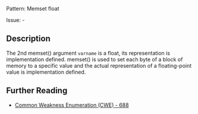 Pattern: Memset float

Issue: -

## Description

The 2nd memset() argument `varname` is a float, its representation is implementation defined. memset() is used to set each byte of a block of memory to a specific value and the actual representation of a floating-point value is implementation defined.

## Further Reading

* [Common Weakness Enumeration (CWE) - 688](https://cwe.mitre.org/data/definitions/688.html)